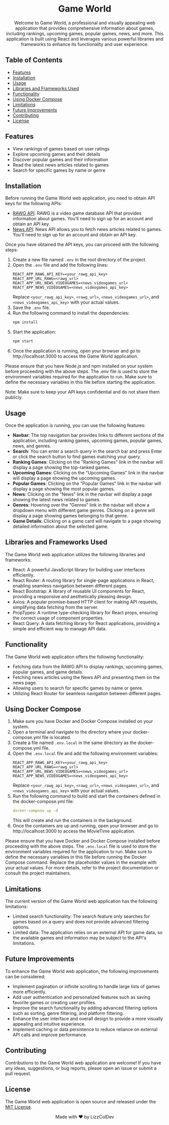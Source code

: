 <h1 align="center">
  Game World
</h1>

<p align="center">
  Welcome to Game World, a professional and visually appealing web application that provides comprehensive information about games, including rankings, upcoming games, popular games, news, and more. This application is built using React and leverages various powerful libraries and frameworks to enhance its functionality and user experience.
</p>

## Table of Contents

- [Features](#features)
- [Installation](#installation)
- [Usage](#usage)
- [Libraries and Frameworks Used](#libraries-and-frameworks-used)
- [Functionality](#functionality)
- [Using Docker Compose](#using-docker-compose)
- [Limitations](#limitations)
- [Future Improvements](#future-improvements)
- [Contributing](#contributing)
- [License](#license)

## Features

- View rankings of games based on user ratings
- Explore upcoming games and their details
- Discover popular games and their information
- Read the latest news articles related to games
- Search for specific games by name or genre

## Installation

Before running the Game World web application, you need to obtain API keys for the following APIs:

- [RAWG API](https://rawg.io/apidocs): RAWG is a video game database API that provides information about games. You'll need to sign up for an account and obtain an API key.
- [News API](https://newsapi.org/): News API allows you to fetch news articles related to games. You'll need to sign up for an account and obtain an API key.

Once you have obtained the API keys, you can proceed with the following steps:

1. Create a new file named `.env` in the root directory of the project.
2. Open the `.env` file and add the following lines:
    ```
    REACT_APP_RAWG_API_KEY=<your_rawg_api_key>
    REACT_APP_URL_RAWG=<rawg_url>
    REACT_APP_URL_NEWS_VIDEOGAMES=<news_videogames_url>
    REACT_APP_NEWS_VIDEOGAMES=<news_videogames_api_key>
    ```
    Replace `<your_rawg_api_key>`, `<rawg_url>`, `<news_videogames_url>`, and `<news_videogames_api_key>` with your actual values.
3. Save the `.env` file.
4. Run the following command to install the dependencies:
    ```bash
    npm install
    ```
5. Start the application:
    ```bash
    npm start
    ```
6. Once the application is running, open your browser and go to http://localhost:3000 to access the Game World application.

Please ensure that you have Node.js and npm installed on your system before proceeding with the above steps. The .env file is used to store the environment variables required for the application to run. Make sure to define the necessary variables in this file before starting the application.

Note: Make sure to keep your API keys confidential and do not share them publicly.

## Usage

Once the application is running, you can use the following features:

- **Navbar**: The top navigation bar provides links to different sections of the application, including ranking games, upcoming games, popular games, news, and genres.
- **Search**: You can enter a search query in the search bar and press Enter or click the search button to find games matching your query.
- **Ranking Games**: Clicking on the "Ranking Games" link in the navbar will display a page showing the top-ranked games.
- **Upcoming Games**: Clicking on the "Upcoming Games" link in the navbar will display a page showing the upcoming games.
- **Popular Games**: Clicking on the "Popular Games" link in the navbar will display a page showing the most popular games.
- **News**: Clicking on the "News" link in the navbar will display a page showing the latest news related to games.
- **Genres**: Hovering over the "Genres" link in the navbar will show a dropdown menu with different game genres. Clicking on a genre will display a page showing games belonging to that genre.
- **Game Details**: Clicking on a game card will navigate to a page showing detailed information about the selected game.

## Libraries and Frameworks Used

The Game World web application utilizes the following libraries and frameworks:

- React: A powerful JavaScript library for building user interfaces efficiently.
- React Router: A routing library for single-page applications in React, enabling seamless navigation between different pages.
- React Bootstrap:  A library of reusable UI components for React, providing a responsive and aesthetically pleasing design.
- Axios: A popular promise-based HTTP client for making API requests, simplifying data fetching from the server.
- PropTypes: A runtime type-checking library for React props, ensuring the correct usage of component properties.
- React Query: A data fetching library for React applications, providing a simple and efficient way to manage API data.

## Functionality

The Game World web application offers the following functionality:

- Fetching data from the RAWG API to display rankings, upcoming games, popular games, and game details.
- Fetching news articles using the News API and presenting them on the news page.
- Allowing users to search for specific games by name or genre.
- Utilizing React Router for seamless navigation between different pages.

## Using Docker Compose

1. Make sure you have Docker and Docker Compose installed on your system.
2. Open a terminal and navigate to the directory where your docker-compose.yml file is located.
3. Create a file named `.env.local` in the same directory as the docker-compose.yml file.
4. Open the `.env.local` file and add the following environment variables:
    ```
    REACT_APP_RAWG_API_KEY=<your_rawg_api_key>
    REACT_APP_URL_RAWG=<rawg_url>
    REACT_APP_URL_NEWS_VIDEOGAMES=<news_videogames_url>
    REACT_APP_NEWS_VIDEOGAMES=<news_videogames_api_key>
    ```
    Replace `<your_rawg_api_key>`, `<rawg_url>`, `<news_videogames_url>`, and `<news_videogames_api_key>` with your actual values.
5. Run the following command to build and start the containers defined in the docker-compose.yml file:
    ```yaml
    docker-compose up -d
    ```
    This will create and run the containers in the background.
6. Once the containers are up and running, open your browser and go to http://localhost:3000 to access the MovieTime application.

Please ensure that you have Docker and Docker Compose installed before proceeding with the above steps. The `.env.local` file is used to store the environment variables required for the application to run. Make sure to define the necessary variables in this file before running the Docker Compose command. Replace the placeholder values in the example with your actual values. For more details, refer to the project documentation or consult the project maintainers.


## Limitations

The current version of the Game World web application has the following limitations:

- Limited search functionality: The search feature only searches for games based on a query and does not provide advanced filtering options.
- Limited data: The application relies on an external API for game data, so the available games and information may be subject to the API's limitations.

## Future Improvements

To enhance the Game World web application, the following improvements can be considered:

- Implement pagination or infinite scrolling to handle large lists of games more efficiently.
- Add user authentication and personalized features such as saving favorite games or creating user profiles.
- Improve the search functionality by adding advanced filtering options such as sorting, genre filtering, and platform filtering.
- Enhance the user interface and overall design to provide a more visually appealing and intuitive experience.
- Implement caching or data persistence to reduce reliance on external API calls and improve performance.

## Contributing

Contributions to the Game World web application are welcome! If you have any ideas, suggestions, or bug reports, please open an issue or submit a pull request.

## License

The Game World web application is open source and released under the [MIT License](LICENSE).
 
<p align="center">
  Made with ❤️ by LizzColDev
</p>
